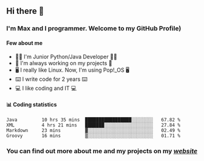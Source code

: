 ## Hi there 👋
### I'm Max and I programmer. Welcome to my GitHub Profile)

#### **Few about me**
- 👨‍💻 I'm Junior Python/Java Developer 👨‍💻
- 📁 I'm always working on my projects 📁
- 🖥️ I really like Linux. Now, I'm using Pop!_OS 🖥️
- ⌨️ I write code for 2 years ⌨️
- 💻 I like coding and IT 💻

#### 📊 **Coding statistics**
<!--START_SECTION:waka-->
```text
Java         10 hrs 35 mins  █████████████████░░░░░░░░   67.82 % 
XML          4 hrs 21 mins   ███████░░░░░░░░░░░░░░░░░░   27.84 % 
Markdown     23 mins         ▓░░░░░░░░░░░░░░░░░░░░░░░░   02.49 % 
Groovy       16 mins         ▒░░░░░░░░░░░░░░░░░░░░░░░░   01.71 % 
```
<!--END_SECTION:waka-->

### **You can find out more about me and my projects on my *[website](https://merive.herokuapp.com/)***
